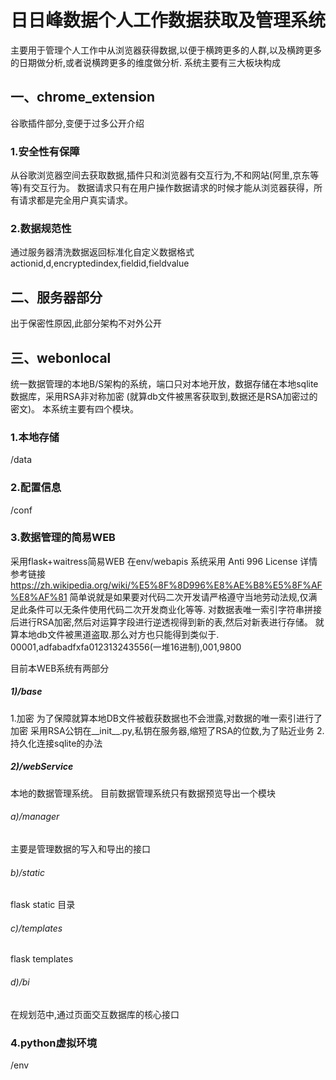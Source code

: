 # 日日峰数据个人工作数据获取及管理系统
主要用于管理个人工作中从浏览器获得数据,以便于横跨更多的人群,以及横跨更多的日期做分析,或者说横跨更多的维度做分析.
系统主要有三大板块构成
## 一、chrome_extension
谷歌插件部分,变便于过多公开介绍
### 1.安全性有保障
从谷歌浏览器空间去获取数据,插件只和浏览器有交互行为,不和网站(阿里,京东等等)有交互行为。
数据请求只有在用户操作数据请求的时候才能从浏览器获得，所有请求都是完全用户真实请求。
### 2.数据规范性
通过服务器清洗数据返回标准化自定义数据格式 actionid,d,encryptedindex,fieldid,fieldvalue
## 二、服务器部分
出于保密性原因,此部分架构不对外公开
## 三、webonlocal
统一数据管理的本地B/S架构的系统，端口只对本地开放，数据存储在本地sqlite数据库，采用RSA非对称加密
(就算db文件被黑客获取到,数据还是RSA加密过的密文)。
本系统主要有四个模块。
### 1.本地存储
/data
### 2.配置信息
/conf
### 3.数据管理的简易WEB
采用flask+waitress简易WEB  在env/webapis 系统采用 Anti 996 License 详情参考链接 https://zh.wikipedia.org/wiki/%E5%8F%8D996%E8%AE%B8%E5%8F%AF%E8%AF%81 
简单说就是如果要对代码二次开发请严格遵守当地劳动法规,仅满足此条件可以无条件使用代码二次开发商业化等等.
对数据表唯一索引字符串拼接后进行RSA加密,然后对运算字段进行逆透视得到新的表,然后对新表进行存储。
就算本地db文件被黑道盗取.那么对方也只能得到类似于. 00001,adfabadfxfa012313243556(一堆16进制),001,9800

目前本WEB系统有两部分
##### 1)/base
1.加密
为了保障就算本地DB文件被截获数据也不会泄露,对数据的唯一索引进行了加密
采用RSA公钥在__init__.py,私钥在服务器,缩短了RSA的位数,为了贴近业务
2.持久化连接sqlite的办法
##### 2)/webService
本地的数据管理系统。
目前数据管理系统只有数据预览导出一个模块
###### a)/manager
主要是管理数据的写入和导出的接口
###### b)/static
flask static 目录 
###### c)/templates
flask templates 
###### d)/bi
在规划范中,通过页面交互数据库的核心接口
### 4.python虚拟环境
/env

